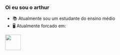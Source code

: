 ### Oi eu sou o arthur

- 📚 Atualmente sou um estudante do ensino médio
- 🖥 Atualmente forcado em:

<div>
  <img width="50" height="50" src="https://cdn.jsdelivr.net/gh/devicons/devicon/icons/python/python-original.svg" />
</div>

<!--
**Arthuralereira/Arthuralereira** is a ✨ _special_ ✨ repository because its `README.md` (this file) appears on your GitHub profile.

Here are some ideas to get you started:

- 🔭 I’m currently working on ...
- 🌱 I’m currently learning ...
- 👯 I’m looking to collaborate on ...
- 🤔 I’m looking for help with ...
- 💬 Ask me about ...
- 📫 How to reach me: ...
- 😄 Pronouns: ...
- ⚡ Fun fact: ...
-->
